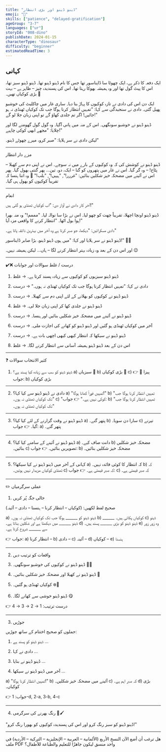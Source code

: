 ```yaml
---
title: "ڈینو ڈینو اور بڑی انتظار"
emoji: "🦕"
skills: ["patience", "delayed-gratification"]
ageGroup: "3-7"
languages: ["ur"]
storyId: "008-dino"
publishDate: 2024-01-15
characterType: "dinosaur"
difficulty: "beginner"
estimatedReadTime: 3
---
```


## کہانی


ایک دفعہ کا ذکر ہے، ایک چھوٹا سا ڈایناسور تھا جس کا نام ڈینو ڈینو تھا۔
ڈینو ڈینو سبز تھا، اس کا پیٹ گول تھا اور وہ ہمیشہ بھوکا رہتا تھا۔
اس کی پسندیدہ چیز – ظاہر ہے – بہت بڑی کوکیاں تھیں۔ 🍪

ایک دن اس کی دادی نے تازہ کوکیوں کا پہاڑ بنا دیا۔
ساری غار میں چاکلیٹ کی خوشبو پھیل گئی۔
دادی نے سنجیدگی سے کہا:
"تمہیں انتظار کرنا ہوگا جب تک کوکیاں ٹھنڈی نہ ہو جائیں!
اگر تم جلدی کھاؤ گے تو اپنی زبان جلا لو گے!"

ڈینو ڈینو نے خوشبو سونگھی۔
اس کے منہ میں پانی آگیا۔
وہ گول گول گھومنے لگا اور چلایا:
"مجھے ابھی کوکی چاہیے!"

لیکن دادی نے سر ہلایا:
"صبر کرو، میرے چھوٹے ڈینو۔"

---

مزے دار انتظار

ڈینو ڈینو نے کوشش کی کہ وہ کوکیوں کے بارے میں نہ سوچے۔
اس نے اپنی دم سے کھیلا – پٹاخ! – وہ گر گیا۔
اس نے غار میں پتھروں کو گنا – ایک، دو، تین… پھر گنتی بھول گیا۔
پھر اس نے آئینے میں مضحکہ خیز شکلیں بنائیں:
"غررر!", "ہییی!", "بلب!" 🤪
وہ اتنا ہنسا کہ تقریباً کوکیوں کو بھول ہی گیا۔

---

انعام

آخر کار دادی نے آواز دی:
"اب کوکیاں ٹھنڈی ہو گئی ہیں!"

ڈینو ڈینو اونچا اچھلا، تقریباً چھت کو چھو لیا۔
اس نے بڑا سا نوالہ لیا۔
"مممم!" وہ منہ بھرا ہوا بول اٹھا۔
"انتظار کرنے کا واقعی مزہ آیا!"

دادی مسکرائیں:
"دیکھا، جو صبر کرتا ہے وہ آخر میں بہترین ذائقہ پاتا ہے۔"

ڈینو ڈینو نے سر ہلایا اور کہا:
"میں ہوں ڈینو ڈینو، بڑا صابر ڈایناسور!" 🦖✨

اور اس دن کے بعد وہ زیادہ بہتر انتظار کرنے لگا –
ہاں… لیکن ہمیشہ نہیں۔ 😉

---

✔️❌ درست / غلط سوالات اور جوابات

1. ڈینو ڈینو سبزیوں کو کوکیوں سے زیادہ پسند کرتا ہے۔ → غلط

2. دادی نے کہا: "تمہیں انتظار کرنا ہوگا جب تک کوکیاں ٹھنڈی نہ ہوں۔" → درست

3. ڈینو ڈینو نے کوکیوں کو بھلانے کے لئے اپنی دم سے کھیلا۔ → درست

4. ڈینو ڈینو نے جلدی کھا کر اپنی زبان جلا لی۔ → غلط

5. ڈینو ڈینو نے آئینے میں مضحکہ خیز شکلیں بنائیں اور ہنسا۔ → درست

6. آخر میں کوکیاں ٹھنڈی ہو گئیں اور ڈینو ڈینو کو کھانے کی اجازت ملی۔ → درست

7. ڈینو ڈینو نے سیکھا کہ انتظار کبھی کبھی اچھی بات ہے۔ → درست

8. اس دن کے بعد ڈینو ڈینو ہمیشہ آسانی سے انتظار کرنے لگا۔ → غلط

---

❓ کثیر الانتخاب سوالات

1. ڈینو ڈینو کو سب سے زیادہ کیا پسند ہے؟
a) سبزیاں 🥦
b) بڑی کوکیاں 🍪
c) پیزا 🍕
👉 جواب: b) بڑی کوکیاں

---

2. دادی نے ڈینو ڈینو سے کیا کہا؟
a) "تمہیں فوراً کھانا ہوگا!"
b) "تمہیں انتظار کرنا ہوگا جب تک کوکیاں ٹھنڈی نہ ہوں۔"
c) "کوکی نہیں ہے۔"
👉 جواب: b) "تمہیں انتظار کرنا ہوگا جب تک کوکیاں ٹھنڈی نہ ہوں۔"

---

3. ڈینو ڈینو نے وقت گزارنے کے لئے کیا کیا؟
a) پتھر گنے۔
b) سارا دن سویا۔
c) تیرنے گیا۔
👉 جواب: a) پتھر گنے۔

---

4. ڈینو ڈینو نے آئینے کے سامنے کیا کیا؟
a) دانت صاف کیے۔
b) مضحکہ خیز شکلیں بنائیں۔
c) تصویریں بنائیں۔
👉 جواب: b) مضحکہ خیز شکلیں بنائیں۔

---

5. کہانی کے آخر میں ڈینو ڈینو نے کیا سیکھا؟
a) کہ انتظار کا کوئی فائدہ نہیں۔
b) کہ ٹھنڈی کوکیاں مزیدار نہیں ہوتیں۔
c) کہ صبر قیمتی ہے۔
👉 جواب: c) کہ صبر قیمتی ہے۔

---

✏️ عملی سرگرمیاں

1. خالی جگہ پُر کریں

صحیح لفظ لکھیں:
(کوکیاں – انتظار کرنا – ہنسنا – دادی – آئینہ)

a) ڈینو ڈینو کو ______ ہوگا جب تک کوکیاں ٹھنڈی نہ ہوں۔
b) ______ کوکیاں پکاتی ہیں۔
c) ڈینو ڈینو ______ میں دیکھتا ہے اور شکلیں بناتا ہے۔
d) ڈینو ڈینو کو بڑی ______ پسند ہیں۔
e) وہ زور زور سے ______ شروع کرتا ہے۔

👉 جواب:
a) انتظار کرنا – b) دادی – c) آئینہ – d) کوکیاں – e) ہنسنا

---

2. واقعات کو ترتیب دیں

1. ڈینو ڈینو نے کوکیوں کی خوشبو سونگھی۔ 👃🍪

2. ڈینو ڈینو نے کھیلا اور مضحکہ خیز شکلیں بنائیں۔ 🤪

3. کوکیاں ٹھنڈی ہو گئیں۔ ❄️🍪

4. ڈینو ڈینو خوشی سے کھانے لگا۔ 😋

👉 درست ترتیب: 1 → 2 → 3 → 4

---

3. جوڑیں

جملوں کو صحیح اختتام کے ساتھ جوڑیں:

1. ڈینو ڈینو کو پسند ہے …

2. دادی نے کہا …

3. ڈینو ڈینو نے بنایا …

4. آخر میں ڈینو ڈینو نے سیکھا …

a) "تمہیں انتظار کرنا ہوگا!"
b) آئینے میں مضحکہ خیز شکلیں۔
c) کہ صبر اہم ہے۔
d) بڑی کوکیاں۔

👉 جواب: 1-d, 2-a, 3-b, 4-c

---

4. رنگ بھرنے کی سرگرمی 🎨🖌️

"ڈینو ڈینو کو سبز رنگ کرو اور اس کی پسندیدہ کوکیوں کو بھورا رنگ کرو!"

---

هل ترغب أن أضع الآن النسخ الأربع (الألمانية – العربية – الإنجليزية – التركية – الأردية) في ملف PDF واحد منسق ليكون جاهزًا للتعليم والطباعة للأطفال؟